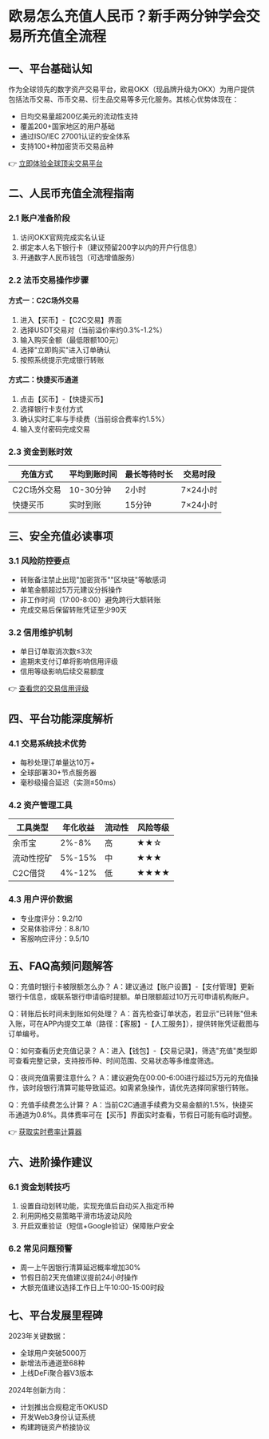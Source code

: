 # 欧易怎么充值人民币？新手两分钟学会交易所充值全流程

## 一、平台基础认知
作为全球领先的数字资产交易平台，欧易OKX（现品牌升级为OKX）为用户提供包括法币交易、币币交易、衍生品交易等多元化服务。其核心优势体现在：
- 日均交易量超200亿美元的流动性支持
- 覆盖200+国家地区的用户基础
- 通过ISO/IEC 27001认证的安全体系
- 支持100+种加密货币交易品种

👉 [立即体验全球顶尖交易平台](https://bit.ly/okx_welcome)

## 二、人民币充值全流程指南

### 2.1 账户准备阶段
1. 访问OKX官网完成实名认证
2. 绑定本人名下银行卡（建议预留200字以内的开户行信息）
3. 开通数字人民币钱包（可选增值服务）

### 2.2 法币交易操作步骤
#### 方式一：C2C场外交易
1. 进入【买币】-【C2C交易】界面
2. 选择USDT交易对（当前溢价率约0.3%-1.2%）
3. 输入购买金额（最低限额100元）
4. 选择"立即购买"进入订单确认
5. 按照系统提示完成银行转账

#### 方式二：快捷买币通道
1. 点击【买币】-【快捷买币】
2. 选择银行卡支付方式
3. 确认实时汇率与手续费（当前综合费率约1.5%）
4. 输入支付密码完成交易

### 2.3 资金到账时效
| 充值方式 | 平均到账时间 | 最长等待时长 | 交易时段 |
|---------|------------|------------|---------|
| C2C场外交易 | 10-30分钟 | 2小时 | 7×24小时 |
| 快捷买币 | 实时到账 | 15分钟 | 7×24小时 |

## 三、安全充值必读事项

### 3.1 风险防控要点
- 转账备注禁止出现"加密货币""区块链"等敏感词
- 单笔金额超过5万元建议分拆操作
- 非工作时间（17:00-8:00）避免跨行大额转账
- 完成交易后保留转账凭证至少90天

### 3.2 信用维护机制
- 单日订单取消次数≤3次
- 逾期未支付订单将影响信用评级
- 信用等级影响后续交易额度

👉 [查看您的交易信用评级](https://bit.ly/okx_welcome)

## 四、平台功能深度解析

### 4.1 交易系统技术优势
- 每秒处理订单量达10万+
- 全球部署30+节点服务器
- 毫秒级撮合延迟（实测≤50ms）

### 4.2 资产管理工具
| 工具类型 | 年化收益 | 流动性 | 风险等级 |
|---------|---------|-------|---------|
| 余币宝 | 2%-8% | 高 | ★★☆ |
| 流动性挖矿 | 5%-15% | 中 | ★★★ |
| C2C借贷 | 4%-12% | 低 | ★★★★ |

### 4.3 用户评价数据
- 专业度评分：9.2/10
- 交易体验评分：8.8/10
- 客服响应评分：9.5/10

## 五、FAQ高频问题解答

Q：充值时银行卡被限额怎么办？
A：建议通过【账户设置】-【支付管理】更新银行卡信息，或联系银行申请临时提额。单日限额超过10万元可申请机构账户。

Q：转账后长时间未到账如何处理？
A：首先检查订单状态，若显示"已转账"但未入账，可在APP内提交工单（路径：【客服】-【人工服务】），提供转账凭证截图与订单编号。

Q：如何查看历史充值记录？
A：进入【钱包】-【交易记录】，筛选"充值"类型即可查看完整记录，支持按币种、时间范围、交易状态等多维度筛选。

Q：夜间充值需要注意什么？
A：建议避免在00:00-6:00进行超过5万元的充值操作，该时段银行清算可能导致延迟。如需紧急操作，请优先选择同家银行转账。

Q：充值手续费怎么计算？
A：当前C2C通道手续费为交易金额的1.5%，快捷买币通道为0.8%。具体费率可在【买币】界面实时查看，节假日可能有临时调整。

👉 [获取实时费率计算器](https://bit.ly/okx_welcome)

## 六、进阶操作建议

### 6.1 资金划转技巧
1. 设置自动划转功能，实现充值后自动买入指定币种
2. 利用网格交易策略平滑市场波动风险
3. 开启双重验证（短信+Google验证）保障账户安全

### 6.2 常见问题预警
- 周一上午因银行清算延迟概率增加30%
- 节假日前2天充值建议提前24小时操作
- 大额充值建议选择工作日上午10:00-15:00时段

## 七、平台发展里程碑
2023年关键数据：
- 全球用户突破5000万
- 新增法币通道至68种
- 上线DeFi聚合器V3版本

2024年创新方向：
- 计划推出合规稳定币OKUSD
- 开发Web3身份认证系统
- 构建跨链资产桥接协议
